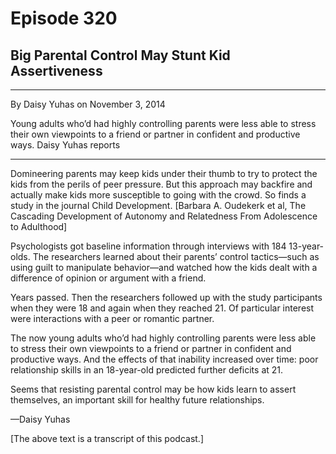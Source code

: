 # Episode 320

## Big Parental Control May Stunt Kid Assertiveness

---

By Daisy Yuhas on November 3, 2014

Young adults who’d had highly controlling parents were less able to stress their own viewpoints to a friend or partner in confident and productive ways. Daisy Yuhas reports

---

Domineering parents may keep kids under their thumb to try to protect the kids from the perils of peer pressure. But this approach may backfire and actually make kids more susceptible to going with the crowd. So finds a study in the journal Child Development. [Barbara A. Oudekerk et al, The Cascading Development of Autonomy and Relatedness From Adolescence to Adulthood]

Psychologists got baseline information through interviews with 184 13-year-olds. The researchers learned about their parents’ control tactics—such as using guilt to manipulate behavior—and watched how the kids dealt with a difference of opinion or argument with a friend.

Years passed. Then the researchers followed up with the study participants when they were 18 and again when they reached 21. Of particular interest were interactions with a peer or romantic partner.

The now young adults who’d had highly controlling parents were less able to stress their own viewpoints to a friend or partner in confident and productive ways. And the effects of that inability increased over time: poor relationship skills in an 18-year-old predicted further deficits at 21.

Seems that resisting parental control may be how kids learn to assert themselves, an important skill for healthy future relationships.

—Daisy Yuhas

[The above text is a transcript of this podcast.]

